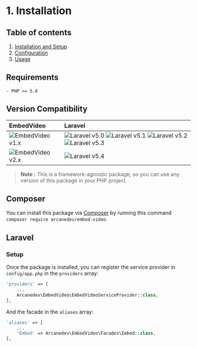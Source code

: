 # 1. Installation

## Table of contents

  1. [Installation and Setup](1-Installation-and-Setup.md)
  2. [Configuration](2-Configuration.md)
  3. [Usage](3-Usage.md)

## Requirements

```
- PHP >= 5.6
```

## Version Compatibility

| EmbedVideo                          | Laravel                                                                                                             |
|:------------------------------------|:--------------------------------------------------------------------------------------------------------------------|
| ![EmbedVideo v1.x][embed_video_1_x] | ![Laravel v5.0][laravel_5_0] ![Laravel v5.1][laravel_5_1] ![Laravel v5.2][laravel_5_2] ![Laravel v5.3][laravel_5_3] |
| ![EmbedVideo v2.x][embed_video_2_x] | ![Laravel v5.4][laravel_5_4]                                                                                        |

> **Note :** This is a framework-agnostic package, so you can use any version of this package in your PHP project.

[laravel_5_0]:    https://img.shields.io/badge/v5.0-supported-brightgreen.svg?style=flat-square "Laravel v5.0"
[laravel_5_1]:    https://img.shields.io/badge/v5.1-supported-brightgreen.svg?style=flat-square "Laravel v5.1"
[laravel_5_2]:    https://img.shields.io/badge/v5.2-supported-brightgreen.svg?style=flat-square "Laravel v5.2"
[laravel_5_3]:    https://img.shields.io/badge/v5.3-supported-brightgreen.svg?style=flat-square "Laravel v5.3"
[laravel_5_4]:    https://img.shields.io/badge/v5.4-supported-brightgreen.svg?style=flat-square "Laravel v5.4"

[embed_video_1_x]: https://img.shields.io/badge/version-1.*-blue.svg?style=flat-square "EmbedVideo v1.*"
[embed_video_2_x]: https://img.shields.io/badge/version-2.*-blue.svg?style=flat-square "EmbedVideo v2.*"

## Composer

You can install this package via [Composer](http://getcomposer.org/) by running this command `composer require arcanedev/embed-video`.

## Laravel

### Setup

Once the package is installed, you can register the service provider in `config/app.php` in the `providers` array:

```php
'providers' => [
    ...
    Arcanedev\EmbedVideo\EmbedVideoServiceProvider::class,
],
```

And the facade in the `aliases` array:

```php
'aliases' => [
    ...
    'Embed' => Arcanedev\EmbedVideo\Facades\Embed::class,
],
```
